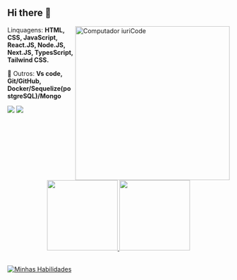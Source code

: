 ## Hi there 👋
 <img src="https://raw.githubusercontent.com/MicaelliMedeiros/micaellimedeiros/master/image/computer-illustration.png" min-width="3500px" max-width="350px" width="350px" align="right" alt="Computador iuriCode">


<p align="left">
   Linquagens: <strong>HTML, CSS, JavaScript, React.JS, Node.JS, Next.JS, TypesScript, Tailwind CSS.</strong>
</p>

<p align="left">
  🔗 Outros: <strong>Vs code, Git/GitHub, Docker/Sequelize(postgreSQL)/Mongo </strong>
</p>


<div>  
     <a href="https://www.linkedin.com/in/xcodleox/" target="_blank"><img src="https://img.shields.io/badge/-LinkedIn-%230077B5?style=for-the-badge&logo=linkedin&logoColor=white" target="_blank"></a>
     <a href="https://wa.me/5571992904139" target="_blank"><img src="https://img.shields.io/badge/WhatsApp-25D366?style=for-the-badge&logo=whatsapp&logoColor=white" target="_blank"></a>
 </div>
 
 <br>
  
 <br> <br>
  
 <div align="center">
  <a href="https://github.com/xcodleox">
  <img height="160em" src="https://github-readme-stats.vercel.app/api?username=xcodleox&show_icons=true&theme=dracula&include_all_commits=true&count_private=true"/>
  <img height="160em" src="https://github-readme-stats.vercel.app/api/top-langs/?username=xcodleox&layout=compact&langs_count=7&theme=dracula"/>

  </div>
  
  <br>
  
[![Minhas Habilidades](https://skillicons.dev/icons?i=html,css,js,ts,react,nextjs,nodejs,mongodb,postgres,docker,materialui,styledcomponents,express,git,figma,powershell,vscode
)](https://skillicons.dev)
  
  ##
  
  

